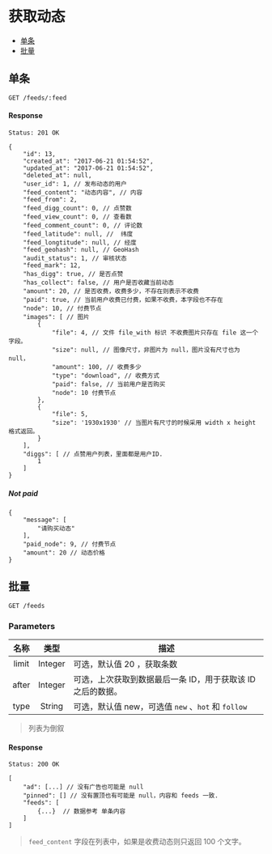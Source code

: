 # 获取动态

- [单条](#单条)
- [批量](#批量)

## 单条

```
GET /feeds/:feed
```

#### Response

```
Status: 201 OK
```
```json5
{
    "id": 13,
    "created_at": "2017-06-21 01:54:52",
    "updated_at": "2017-06-21 01:54:52",
    "deleted_at": null,
    "user_id": 1, // 发布动态的用户
    "feed_content": "动态内容", // 内容
    "feed_from": 2,
    "feed_digg_count": 0, // 点赞数
    "feed_view_count": 0, // 查看数
    "feed_comment_count": 0, // 评论数
    "feed_latitude": null, //  纬度
    "feed_longtitude": null, // 经度
    "feed_geohash": null, // GeoHash
    "audit_status": 1, // 审核状态
    "feed_mark": 12,
    "has_digg": true, // 是否点赞
    "has_collect": false, // 用户是否收藏当前动态
    "amount": 20, // 是否收费，收费多少，不存在则表示不收费
    "paid": true, // 当前用户收费已付费，如果不收费，本字段也不存在
    "node": 10, // 付费节点
    "images": [ // 图片
        {
            "file": 4, // 文件 file_with 标识 不收费图片只存在 file 这一个字段。
            "size": null, // 图像尺寸，非图片为 null，图片没有尺寸也为 null，
            "amount": 100, // 收费多少
            "type": "download", // 收费方式
            "paid": false, // 当前用户是否购买
            "node": 10 付费节点
        },
        {
            "file": 5,
            "size": '1930x1930' // 当图片有尺寸的时候采用 width x height 格式返回。
        }
    ],
    "diggs": [ // 点赞用户列表，里面都是用户ID.
        1
    ]
}
```

##### Not paid

```json5
{
    "message": [
        "请购买动态"
    ],
    "paid_node": 9, // 付费节点
    "amount": 20 // 动态价格
}
```

## 批量

```
GET /feeds
```

### Parameters

| 名称 | 类型 | 描述 |
|:----:|:----:|----|
| limit | Integer | 可选，默认值 20 ，获取条数 |
| after | Integer | 可选，上次获取到数据最后一条 ID，用于获取该 ID 之后的数据。 |
| type | String | 可选，默认值 new，可选值 `new` 、`hot` 和 `follow` |

> 列表为倒叙

#### Response

```
Status: 200 OK
```
```json5
[
    "ad": [...] // 没有广告也可能是 null
    "pinned": [] // 没有置顶也有可能是 null，内容和 feeds 一致.
    "feeds": [
        {...}  // 数据参考 单条内容
    ]
]
```

> `feed_content` 字段在列表中，如果是收费动态则只返回 100 个文字。

